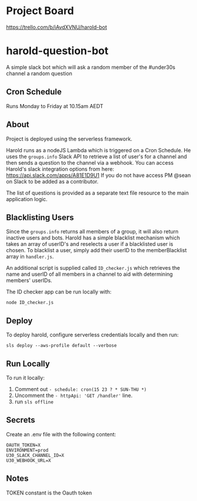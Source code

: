 <!--
title: Harold The Question Bot
layout: Doc
-->

# Project Board
https://trello.com/b/iAvdXVNU/harold-bot

# harold-question-bot

A simple slack bot which will ask a random member of the #under30s channel a random question

## Cron Schedule
Runs Monday to Friday at 10.15am AEDT

## About
Project is deployed using the serverless framework.

Harold runs as a nodeJS Lambda which is triggered on a Cron Schedule. He uses the `groups.info` Slack API to retrieve a list of user's for a channel and then sends a question to the channel via a webhook. You can access Harold's slack integration options from here: https://api.slack.com/apps/A81E1D9U1 If you do not have access PM @sean on Slack to be added as a contributor.

The list of questions is provided as a separate text file resource to the main application logic.

## Blacklisting Users

Since the `groups.info` returns all members of a group, it will also return inactive users and bots. Harold has a simple blacklist mechanism which takes an array of userID's and reselects a user if a blacklisted user is chosen. To blacklist a user, simply add their userID to the memberBlacklist array in `handler.js`.

An additional script is supplied called `ID_checker.js` which retrieves the name and userID of all members in a channel to aid with determining members' userIDs.

The ID checker app can be run locally with:

`node ID_checker.js`


## Deploy

To deploy harold, configure serverless credentials locally and then run:

`sls deploy --aws-profile default --verbose`

## Run Locally

To run it locally:

1. Comment out `- schedule: cron(15 23 ? * SUN-THU *)`
2. Uncomment the `- httpApi: 'GET /handler'` line.
3. run `sls offline`


## Secrets

Create an .env file with the following content:

```
OAUTH_TOKEN=X
ENVIRONMENT=prod
U30_SLACK_CHANNEL_ID=X
U30_WEBHOOK_URL=X
```

## Notes
TOKEN constant is the Oauth token
